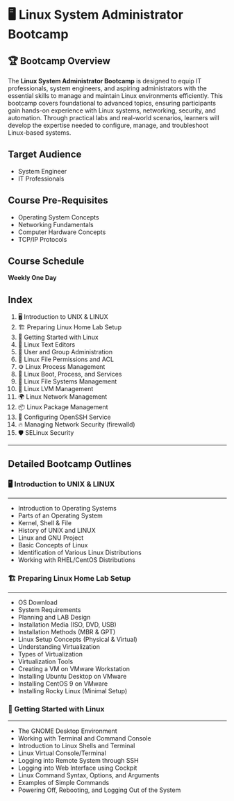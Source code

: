# 🖥️ Linux System Administrator Bootcamp

## 🏆 Bootcamp Overview
The **Linux System Administrator Bootcamp** is designed to equip IT professionals, system engineers, and aspiring administrators with the essential skills to manage and maintain Linux environments efficiently. This bootcamp covers foundational to advanced topics, ensuring participants gain hands-on experience with Linux systems, networking, security, and automation. Through practical labs and real-world scenarios, learners will develop the expertise needed to configure, manage, and troubleshoot Linux-based systems.

## Target Audience
- System Engineer
- IT Professionals

## Course Pre-Requisites
- Operating System Concepts
- Networking Fundamentals
- Computer Hardware Concepts
- TCP/IP Protocols

## Course Schedule
**Weekly One Day**

## Index
1. 🖥️ Introduction to UNIX & LINUX
2. 🏗️ Preparing Linux Home Lab Setup
3. 🚀 Getting Started with Linux
4. 📝 Linux Text Editors
5. 👥 User and Group Administration
6. 🔐 Linux File Permissions and ACL
7. ⚙️ Linux Process Management
8. 🔄 Linux Boot, Process, and Services
9. 📂 Linux File Systems Management
10. 💾 Linux LVM Management
11. 🌍 Linux Network Management
12. 📦 Linux Package Management
13. 🔑 Configuring OpenSSH Service
14. 🔥 Managing Network Security (firewalld)
15. 🛡️ SELinux Security

---

## Detailed Bootcamp Outlines

### 🖥️ Introduction to UNIX & LINUX
---
- Introduction to Operating Systems
- Parts of an Operating System
- Kernel, Shell & File
- History of UNIX and LINUX
- Linux and GNU Project
- Basic Concepts of Linux
- Identification of Various Linux Distributions
- Working with RHEL/CentOS Distributions

### 🏗️ Preparing Linux Home Lab Setup
---
- OS Download
- System Requirements
- Planning and LAB Design
- Installation Media (ISO, DVD, USB)
- Installation Methods (MBR & GPT)
- Linux Setup Concepts (Physical & Virtual)
- Understanding Virtualization
- Types of Virtualization
- Virtualization Tools
- Creating a VM on VMware Workstation
- Installing Ubuntu Desktop on VMware
- Installing CentOS 9 on VMware
- Installing Rocky Linux (Minimal Setup)

### 🚀 Getting Started with Linux
---
- The GNOME Desktop Environment
- Working with Terminal and Command Console
- Introduction to Linux Shells and Terminal
- Linux Virtual Console/Terminal
- Logging into Remote System through SSH
- Logging into Web Interface using Cockpit
- Linux Command Syntax, Options, and Arguments
- Examples of Simple Commands
- Powering Off, Rebooting, and Logging Out of the System
